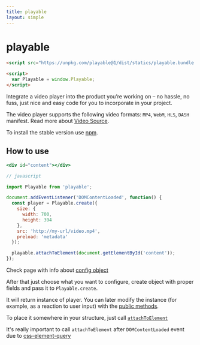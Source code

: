 ```yaml
---
title: playable
layout: simple
---
```


# playable

```html
<script src="https://unpkg.com/playable@1/dist/statics/playable.bundle.min.js"></script>

<script>
  var Playable = window.Playable;
</script>
```

<aside class="notice">
Integrate a video player into the product you’re working on – no hassle, no fuss, just nice and easy code for you to incorporate in your project.
</aside>

The video player supports the following video formats: `MP4`, `WebM`, `HLS`, `DASH` manifest. Read more about [Video Source](/video-source).

To install the stable version use [npm](https://www.npmjs.com/).

## How to use

```jsx
<div id="content"></div>

// javascript

import Playable from 'playable';

document.addEventListener('DOMContentLoaded', function() {
  const player = Playable.create({
    size: {
      width: 700,
      height: 394
    },
    src: 'http://my-url/video.mp4',
    preload: 'metadata'
  });

  playable.attachToElement(document.getElementById('content'));
});
```

Check page with info about [config object](/player-config)

After that just choose what you want to configure, create object with proper fields and pass it to `Playable.create`.

It will return instance of player. You can later modify the instance (for example, as a reaction to user input) with the  [public methods](/player-public-methods).

To place it somewhere in your structure, just call [`attachToElement`](/player-public-methods#attachtoelement)

It's really important to call `attachToElement` after `DOMContentLoaded` event due to [css-element-query](https://github.com/marcj/css-element-queries)
